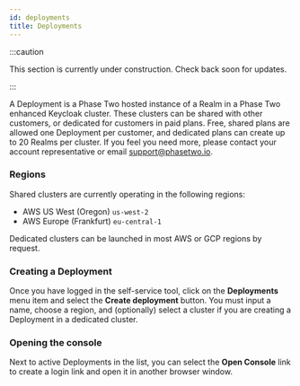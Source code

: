 ```yaml
---
id: deployments
title: Deployments
---
```


:::caution

This section is currently under construction. Check back soon for updates.

:::

A Deployment is a Phase Two hosted instance of a Realm in a Phase Two enhanced Keycloak cluster. These clusters can be shared with other customers, or dedicated for customers in paid plans. Free, shared plans are allowed one Deployment per customer, and dedicated plans can create up to 20 Realms per cluster. If you feel you need more, please contact your account representative or email [support@phasetwo.io](mailto:support@phasetwo.io).

### Regions

Shared clusters are currently operating in the following regions:
- AWS US West (Oregon) `us-west-2`
- AWS Europe (Frankfurt) `eu-central-1`

Dedicated clusters can be launched in most AWS or GCP regions by request.

### Creating a Deployment

Once you have logged in the self-service tool, click on the **Deployments** menu item and select the **Create deployment** button. You must input a name, choose a region, and (optionally) select a cluster if you are creating a Deployment in a dedicated cluster.

### Opening the console

Next to active Deployments in the list, you can select the **Open Console** link to create a login link and open it in another browser window.


